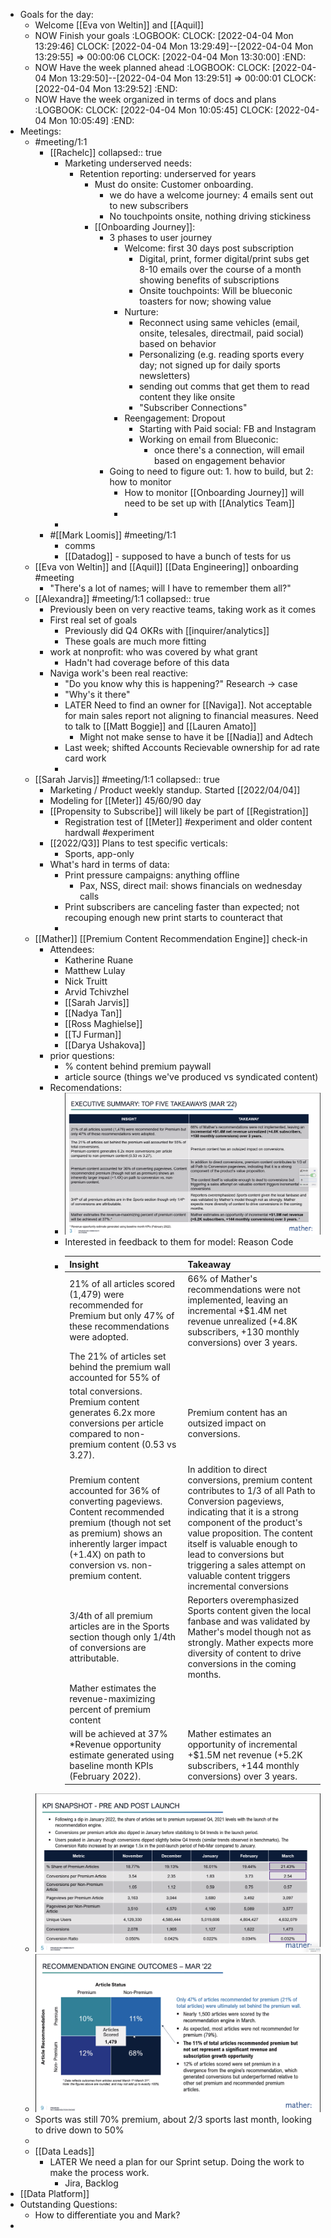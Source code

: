 - Goals for the day:
	- Welcome [[Eva von Weltin]] and [[Aquil]]
	- NOW Finish your goals
	  :LOGBOOK:
	  CLOCK: [2022-04-04 Mon 13:29:46]
	  CLOCK: [2022-04-04 Mon 13:29:49]--[2022-04-04 Mon 13:29:55] =>  00:00:06
	  CLOCK: [2022-04-04 Mon 13:30:00]
	  :END:
	- NOW Have the week planned ahead
	  :LOGBOOK:
	  CLOCK: [2022-04-04 Mon 13:29:50]--[2022-04-04 Mon 13:29:51] =>  00:00:01
	  CLOCK: [2022-04-04 Mon 13:29:52]
	  :END:
	- NOW Have the week organized in terms of docs and plans
	  :LOGBOOK:
	  CLOCK: [2022-04-04 Mon 10:05:45]
	  CLOCK: [2022-04-04 Mon 10:05:49]
	  :END:
- Meetings:
	- #meeting/1:1
		- [[Rachelc]]
		  collapsed:: true
			- Marketing underserved needs:
				- Retention reporting: underserved for years
					- Must do onsite: Customer onboarding.
						- we do have a welcome journey: 4 emails sent out to new subscribers
						- No touchpoints onsite, nothing driving stickiness
					- [[Onboarding Journey]]:
						- 3 phases to user journey
							- Welcome: first 30 days post subscription
								- Digital, print, former digital/print subs get 8-10 emails over the course of a month showing benefits of subscriptions
								- Onsite touchpoints: Will be blueconic toasters for now; showing value
							- Nurture:
								- Reconnect using same vehicles (email, onsite, telesales, directmail, paid social) based on behavior
								- Personalizing (e.g. reading sports every day; not signed up for daily sports newsletters)
								- sending out comms that get them to read content they like onsite
								- "Subscriber Connections"
							- Reengagement: Dropout
								- Starting with Paid social: FB and Instagram
								- Working on email from Blueconic:
									- once there's a connection, will email based on engagement behavior
						- Going to need to figure out: 1. how to build, but 2: how to monitor
							- How to monitor [[Onboarding Journey]] will need to be set up with [[Analytics Team]]
							-
			-
		- #[[Mark Loomis]] #meeting/1:1
			- comms
			- [[Datadog]] - supposed to have a bunch of tests for us
	- [[Eva von Weltin]] and [[Aquil]] [[Data Engineering]] onboarding #meeting
		- "There's a lot of names; will I have to remember them all?"
	- [[Alexandra]] #meeting/1:1
	  collapsed:: true
		- Previously been on very reactive teams, taking work as it comes
		- First real set of goals
			- Previously did Q4 OKRs with [[inquirer/analytics]]
			- These goals are much more fitting
		- work at nonprofit: who was covered by what grant
			- Hadn't had coverage before of this data
		- Naviga work's been real reactive:
			- "Do you know why this is happening?" Research -> case
			- "Why's it there"
			- LATER Need to find an owner for [[Naviga]]. Not acceptable for main sales report not aligning to financial measures. Need to talk to [[Matt Boggie]] and [[Lauren Amato]]
				- Might not make sense to have it be [[Nadia]] and Adtech
			- Last week; shifted Accounts Recievable ownership for ad rate card work
			-
	- [[Sarah Jarvis]] #meeting/1:1
	  collapsed:: true
		- Marketing / Product weekly standup. Started [[2022/04/04]]
		- Modeling for [[Meter]] 45/60/90 day
		- [[Propensity to Subscribe]] will likely be part of [[Registration]]
			- Registration test of [[Meter]] #experiment and older content hardwall #experiment
		- [[2022/Q3]] Plans to test specific verticals:
			- Sports, app-only
		- What's hard in terms of data:
			- Print pressure campaigns: anything offline
				- Pax, NSS, direct mail: shows financials on wednesday calls
			- Print subscribers are canceling faster than expected; not recouping enough new print starts to counteract that
			-
	- [[Mather]] [[Premium Content Recommendation Engine]] check-in
		- Attendees:
			- Katherine Ruane
			- Matthew Lulay
			- Nick Truitt
			- Arvid Tchivzhel
			- [[Sarah Jarvis]]
			- [[Nadya Tan]]
			- [[Ross Maghielse]]
			- [[TJ Furman]]
			- [[Darya Ushakova]]
		- prior questions:
			- % content behind premium paywall
			- article source (things we've produced vs syndicated content)
		- Recomendations:
			- ![image.png](../assets/image_1649100951486_0.png)
			- Interested in feedback to them for model: Reason Code
			- |Insight|Takeaway|
			  |--|--|
			  |21% of all articles scored (1,479) were recommended for Premium but only 47% of these recommendations were adopted.|66% of Mather's recommendations were not implemented, leaving an incremental +$1.4M net revenue unrealized (+4.8K subscribers, +130 monthly conversions) over 3 years.|
			  |The 21% of articles set behind the premium wall accounted for 55% of
			  total conversions. Premium content generates 6.2x more conversions per article compared to non-premium content (0.53 vs 3.27).|Premium content has an outsized impact on conversions.|
			  |Premium content accounted for 36% of converting pageviews. Content recommended premium (though not set as premium) shows an inherently larger impact (+1.4X) on path to conversion vs. non-premium content. | In addition to direct conversions, premium content contributes to 1/3 of all Path to Conversion pageviews, indicating that it is a strong component of the product's value proposition. The content itself is valuable enough to lead to conversions but triggering a sales attempt on valuable content triggers incremental conversions|
			  |3/4th of all premium articles are in the Sports section though only 1/4th of conversions are attributable. | Reporters overemphasized Sports content given the local fanbase and was validated by Mather's model though not as strongly. Mather expects more diversity of content to drive conversions in the coming months.|
			  |Mather estimates the revenue-maximizing percent of premium content
			  will be achieved at 37% *Revenue opportunity estimate generated using baseline month KPIs (February 2022).| Mather estimates an opportunity of incremental +$1.5M net revenue (+5.2K subscribers, +144 monthly conversions) over 3 years.|
	- ![image.png](../assets/image_1649101413471_0.png)
	- ![image.png](../assets/image_1649101809782_0.png)
	- Sports was still 70% premium, about 2/3 sports last month, looking to drive down to 50%
	-
	- [[Data Leads]]
		- LATER We need a plan for our Sprint setup. Doing the work to make the process work.
			- Jira, Backlog
- [[Data Platform]]
- Outstanding Questions:
	- How to differentiate you and Mark?
-